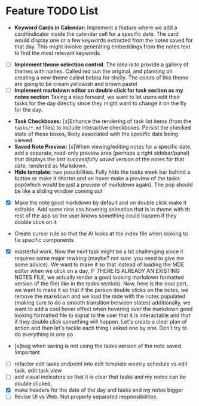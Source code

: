 # Feature TODO List

- **Keyword Cards in Calendar:** Implement a feature where we add a card/indicator inside the calendar cell for a specific date. The card would display one or a few keywords extracted from the notes saved for that day. This might involve generating embeddings from the notes text to find the most relevant keywords.
- [ ] **Implement theme selection control**. The idea is to provide a gallery of themes with names. Called red sun the original, and planning on creating a new theme called bobba for shelly. The colors of this theme are going to be cream yellowish and brown pastel
- [ ] **Implement markdown editor on double click for task section as my notes section** Taking a step forward, we want to let users edit their tasks for the day directly since they might want to change it on the fly for the day.
- **Task Checkboxes:** [x]Enhance the rendering of task list items (from the `tasks/*.md` files) to include interactive checkboxes. Persist the checked state of these boxes, likely associated with the specific date being viewed.
- **Saved Note Preview:** [x]When viewing/editing notes for a specific date, add a separate, read-only preview area (perhaps a right sidebar/panel) that displays the *last successfully saved* version of the notes for that date, rendered as Markdown. 
- **Hide template:** two possibilities. Fully hide the tasks week bar behind a button or make it shorter and on hover make a preview of the tasks pop(which would be just a preview of markdown again). The pop should be like a sliding window coming out 
- [x] Make the note good markdown by default and on double click make it editable. Add some nice css hovering animation that is in theme with th rest of the app so the user knows something could happen if they double click on it
- Create cursor rule so that the AI looks at the index file when looking to fix specific components
- [x] masterful work. Now the next task might be a bit challenging since it requires some major rewiring (maybe? not sure. you need to give me some advice). We want to make it so that instead of loading the MDE editor when we click on a day, IF THERE IS ALREADY AN EXISTING NOTES FILE, we actually render a good looking markdown formatted version of the file( like in the tasks section). Now, here is the cool part, we want to make it so that if the person double clicks on the notes, we remove the markdown and we load the mde with the notes populated (making sure to do a smooth transition between states) additionally, we want to add a cool hover effect when hovering over the markdown good looking formatted file to signal to the user that it is interactable and that if they double click something will happen. Let's create a clear plan of action and then let's tackle each thing I asked one by one. Don't try to do everything in one go
- [x]bug when saving is not using the tasks version of the note saved !important

- [ ] refactor edit tasks endpoint into edit template weekly schedule vs edit task. edit task view
- [ ] add visual indicators so that it is clear that tasks and my notes can be double clicked.
- [x] make headers for the date of the day and tasks and my notes bigger
- [ ] Revise UI vs Web. Not properly separated responsibilities.